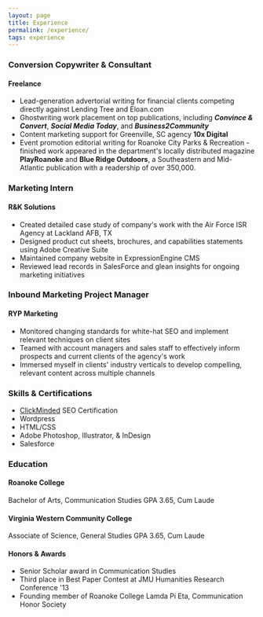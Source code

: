 ```yaml
---
layout: page
title: Experience
permalink: /experience/
tags: experience
---
```

### Conversion Copywriter & Consultant

#### Freelance
* Lead-generation advertorial writing for financial clients competing directly against Lending Tree and Eloan.com
* Ghostwriting work placement on top publications, including ***Convince & Convert***, ***Social Media Today***, and ***Business2Community***
* Content marketing support for Greenville, SC agency **10x Digital**
* Event promotion editorial writing for Roanoke City Parks & Recreation - finished work appeared in the department's locally distributed magazine **PlayRoanoke** and **Blue Ridge Outdoors**, a Southeastern and Mid-Atlantic publication with a readership of over 350,000.

### Marketing Intern

#### R&K Solutions

* Created detailed case study of company's work with the Air Force ISR Agency at Lackland AFB, TX
* Designed product cut sheets, brochures, and capabilities statements using Adobe Creative Suite
* Maintained company website in ExpressionEngine CMS
* Reviewed lead records in SalesForce and glean insights for ongoing marketing initiatives

### Inbound Marketing Project Manager

#### RYP Marketing
* Monitored changing standards for white-hat SEO and implement relevant techniques on client sites
* Teamed with account managers and sales staff to effectively inform prospects and current clients of the agency's work
* Immersed myself in clients' industry verticals to develop compelling, relevant content across multiple channels 

### Skills & Certifications

* [ClickMinded](https://www.credential.net/10097054) SEO Certification
* Wordpress
* HTML/CSS
* Adobe Photoshop, Illustrator, & InDesign
* Salesforce

### Education

#### Roanoke College
Bachelor of Arts, Communication Studies
GPA 3.65, Cum Laude

#### Virginia Western Community College
Associate of Science, General Studies
GPA 3.65, Cum Laude

#### Honors & Awards
* Senior Scholar award in Communication Studies
* Third place in Best Paper Contest at JMU Humanities Research Conference '13
* Founding member of Roanoke College Lamda Pi Eta, Communication Honor Society
